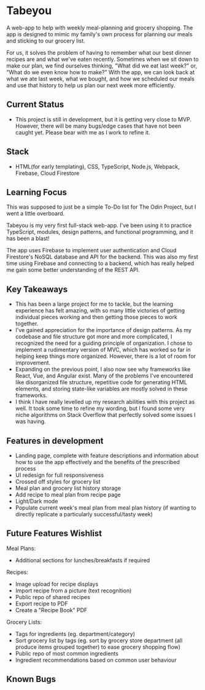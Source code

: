 # Tabeyou

A web-app to help with weekly meal-planning and grocery shopping. The app is designed to mimic my family's own process for planning our meals and sticking to our grocery list.

For us, it solves the problem of having to remember what our best dinner recipes are and what we've eaten recently. Sometimes when we sit down to make our plan, we find ourselves thinking, "What did we eat last week?" or, "What do we even know how to make?" With the app, we can look back at what we ate last week, what we bought, and how we scheduled our meals and use that history to help us plan our next week more efficiently.

## Current Status

-   This project is still in development, but it is getting very close to MVP. However, there will be many bugs/edge cases that have not been caught yet. Please bear with me as I work to refine it.

## Stack

-   HTML(for early templating), CSS, TypeScript, Node.js, Webpack, Firebase, Cloud Firestore

## Learning Focus

This was supposed to just be a simple To-Do list for The Odin Project, but I went a little overboard.

Tabeyou is my very first full-stack web-app. I've been using it to practice TypeScript, modules, design patterns, and functional programming, and it has been a blast!

The app uses Firebase to implement user authentication and Cloud Firestore's NoSQL database and API for the backend. This was also my first time using Firebase and connecting to a backend, which has really helped me gain some better understanding of the REST API.

## Key Takeaways

-   This has been a large project for me to tackle, but the learning experience has felt amazing, with so many little victories of getting individual pieces working and then getting those pieces to work together.
-   I've gained appreciation for the importance of design patterns. As my codebase and file structure got more and more complicated, I recognized the need for a guiding principle of organization. I chose to implement a rudimentary version of MVC, which has worked so far in helping keep things more organized. However, there is a lot of room for improvement.
-   Expanding on the previous point, I also now see why frameworks like React, Vue, and Angular exist. Many of the problems I've encountered like disorganized file structure, repetitive code for generating HTML elements, and storing state-like variables are mostly solved in these frameworks.
-   I think I have really levelled up my research abilities with this project as well. It took some time to refine my wording, but I found some very niche algorithms on Stack Overflow that perfectly solved some issues I was having.

## Features in development

-   Landing page, complete with feature descriptions and information about how to use the app effectively and the benefits of the prescribed process
-   UI redesign for full responsiveness
-   Crossed off styles for grocery list
-   Meal plan and grocery list history storage
-   Add recipe to meal plan from recipe page
-   Light/Dark mode
-   Populate current week's meal plan from meal plan history (if wanting to directly replicate a particularly successful/tasty week)

## Future Features Wishlist

Meal Plans:

-   Additional sections for lunches/breakfasts if required

Recipes:

-   Image upload for recipe displays
-   Import recipe from a picture (text recognition)
-   Public repo of shared recipes
-   Export recipe to PDF
-   Create a "Recipe Book" PDF

Grocery Lists:

-   Tags for ingredients (eg. department/category)
-   Sort grocery list by tags (eg. sort by grocery store department (all produce items grouped together) to ease grocery shopping flow)
-   Public repo of most common ingredients
-   Ingredient recommendations based on common user behaviour

## Known Bugs
